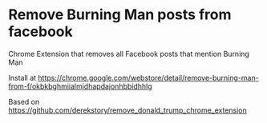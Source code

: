 # Remove Burning Man posts from facebook
Chrome Extension that removes all Facebook posts that mention Burning Man

Install at https://chrome.google.com/webstore/detail/remove-burning-man-from-f/okbkbghmiialmjdhapdajonhbbidhhlg

Based on https://github.com/derekstory/remove_donald_trump_chrome_extension
